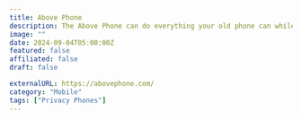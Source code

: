 ```yaml
---
title: Above Phone
description: The Above Phone can do everything your old phone can while giving you more freedom and privacy.
image: ""
date: 2024-09-04T05:00:00Z
featured: false
affiliated: false
draft: false

externalURL: https://abovephone.com/
category: "Mobile"
tags: ["Privacy Phones"]
---
```

